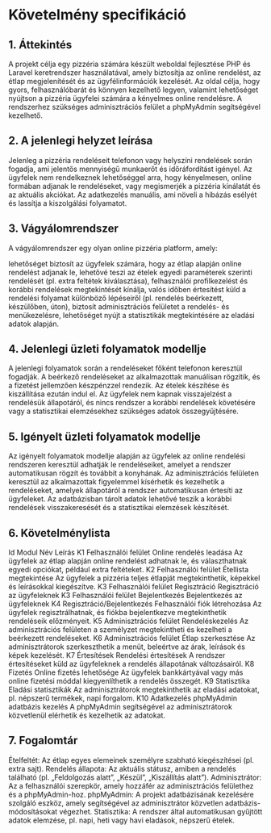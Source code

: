 # Követelmény specifikáció
## 1. Áttekintés
A projekt célja egy pizzéria számára készült weboldal fejlesztése PHP és Laravel keretrendszer használatával, amely biztosítja az online rendelést, az étlap megjelenítését és az ügyfélinformációk kezelését. 
Az oldal célja, hogy gyors, felhasználóbarát és könnyen kezelhető legyen, valamint lehetőséget nyújtson a pizzéria ügyfelei számára a kényelmes online rendelésre. 
A rendszerhez szükséges adminisztrációs felület a phpMyAdmin segítségével kezelhető.

## 2. A jelenlegi helyzet leírása
Jelenleg a pizzéria rendeléseit telefonon vagy helyszíni rendelések során fogadja, ami jelentős mennyiségű munkaerőt és időráfordítást igényel. 
Az ügyfelek nem rendelkeznek lehetőséggel arra, hogy kényelmesen, online formában adjanak le rendeléseket, vagy megismerjék a pizzéria kínálatát és az aktuális akciókat. 
Az adatkezelés manuális, ami növeli a hibázás esélyét és lassítja a kiszolgálási folyamatot.

## 3. Vágyálomrendszer
A vágyálomrendszer egy olyan online pizzéria platform, amely:

lehetőséget biztosít az ügyfelek számára, hogy az étlap alapján online rendelést adjanak le,
lehetővé teszi az ételek egyedi paraméterek szerinti rendelését (pl. extra feltétek kiválasztása),
felhasználói profilkezelést és korábbi rendelések megtekintését kínálja,
valós időben értesítést küld a rendelési folyamat különböző lépéseiről (pl. rendelés beérkezett, készülőben, úton),
biztosít adminisztrációs felületet a rendelés- és menükezelésre,
lehetőséget nyújt a statisztikák megtekintésére az eladási adatok alapján.

## 4. Jelenlegi üzleti folyamatok modellje
A jelenlegi folyamatok során a rendeléseket főként telefonon keresztül fogadják. 
A beérkező rendeléseket az alkalmazottak manuálisan rögzítik, és a fizetést jellemzően készpénzzel rendezik. Az ételek készítése és kiszállítása ezután indul el. Az ügyfelek nem kapnak visszajelzést a rendelésük állapotáról, és nincs rendszer a korábbi rendelések követésére vagy a statisztikai elemzésekhez szükséges adatok összegyűjtésére.

## 5. Igényelt üzleti folyamatok modellje
Az igényelt folyamatok modellje alapján az ügyfelek az online rendelési rendszeren keresztül adhatják le rendeléseiket, amelyet a rendszer automatikusan rögzít és továbbít a konyhának. 
Az adminisztrációs felületen keresztül az alkalmazottak figyelemmel kísérhetik és kezelhetik a rendeléseket, amelyek állapotáról a rendszer automatikusan értesíti az ügyfeleket. 
Az adatbázisban tárolt adatok lehetővé teszik a korábbi rendelések visszakeresését és a statisztikai elemzések készítését.

## 6. Követelménylista
Id	Modul	Név	Leírás
K1	Felhasználói felület	Online rendelés leadása	Az ügyfelek az étlap alapján online rendelést adhatnak le, és választhatnak egyedi opciókat, például extra feltéteket.
K2	Felhasználói felület	Étellista megtekintése	Az ügyfelek a pizzéria teljes étlapját megtekinthetik, képekkel és leírásokkal kiegészítve.
K3	Felhasználói felület	Regisztráció Regisztráció az ügyfeleknek
K3	Felhasználói felület	Bejelentkezés Bejelentkezés az ügyfeleknek
K4	Regisztráció/Bejelentkezés	Felhasználói fiók létrehozása	Az ügyfelek regisztrálhatnak, és fiókba bejelentkezve megtekinthetik rendeléseik előzményeit.
K5	Adminisztrációs felület	Rendeléskezelés	Az adminisztrációs felületen a személyzet megtekintheti és kezelheti a beérkezett rendeléseket.
K6	Adminisztrációs felület	Étlap szerkesztése	Az adminisztrátorok szerkeszthetik a menüt, beleértve az árak, leírások és képek kezelését.
K7	Értesítések	Rendelési értesítések	A rendszer értesítéseket küld az ügyfeleknek a rendelés állapotának változásairól.
K8	Fizetés	Online fizetés lehetősége	Az ügyfelek bankkártyával vagy más online fizetési móddal kiegyenlíthetik a rendelés összegét.
K9	Statisztika	Eladási statisztikák	Az adminisztrátorok megtekinthetik az eladási adatokat, pl. népszerű termékek, napi forgalom.
K10	Adatkezelés	phpMyAdmin adatbázis kezelés	A phpMyAdmin segítségével az adminisztrátorok közvetlenül elérhetik és kezelhetik az adatokat.

## 7. Fogalomtár
Ételfeltét: Az étlap egyes elemeinek személyre szabható kiegészítései (pl. extra sajt).
Rendelés állapota: Az aktuális státusz, amiben a rendelés található (pl. „Feldolgozás alatt”, „Készül”, „Kiszállítás alatt”).
Adminisztrátor: Az a felhasználói szerepkör, amely hozzáfér az adminisztrációs felülethez és a phpMyAdmin-hoz.
phpMyAdmin: A projekt adatbázisának kezelésére szolgáló eszköz, amely segítségével az adminisztrátor közvetlen adatbázis-módosításokat végezhet.
Statisztika: A rendszer által automatikusan gyűjtött adatok elemzése, pl. napi, heti vagy havi eladások, népszerű ételek.